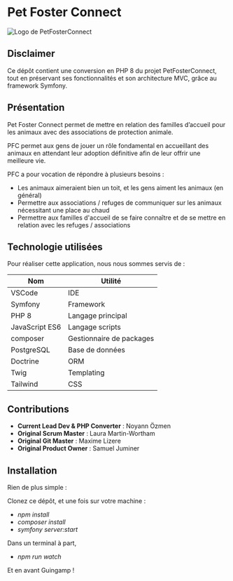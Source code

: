 # Pet Foster Connect

![Logo de PetFosterConnect](/front/public/icons/logo.svg)

## Disclaimer

Ce dépôt contient une conversion en PHP 8 du projet PetFosterConnect, tout en préservant ses fonctionnalités et son architecture MVC, grâce au framework Symfony.

## Présentation

Pet Foster Connect permet de mettre en relation des familles d’accueil pour les animaux avec des associations de protection animale.

PFC permet aux gens de jouer un rôle fondamental en accueillant des animaux en attendant leur adoption définitive afin de leur offrir une meilleure vie.

PFC a pour vocation de répondre à plusieurs besoins :

- Les animaux aimeraient bien un toit, et les gens aiment les animaux (en général)
- Permettre aux associations / refuges de communiquer sur les animaux nécessitant une place au chaud
- Permettre aux familles d'accueil de se faire connaître et de se mettre en relation avec les refuges / associations

## Technologie utilisées

Pour réaliser cette application, nous nous sommes servis de :

|   **Nom**      |     **Utilité**   |
| -------------- | ----------------- |
| VSCode | IDE |
| Symfony | Framework |
| PHP 8 | Langage principal |
| JavaScript ES6 | Langage scripts |
| composer | Gestionnaire de packages |
| PostgreSQL | Base de données |
| Doctrine| ORM |
| Twig | Templating |
| Tailwind | CSS |

## Contributions

- **Current Lead Dev & PHP Converter** :  Noyann Özmen
- **Original Scrum Master** : Laura Martin-Wortham
- **Original Git Master** : Maxime Lizere
- **Original Product Owner** : Samuel Juminer

## Installation

Rien de plus simple :

Clonez ce dépôt, et une fois sur votre machine :

- *npm install*
- *composer install*
- *symfony server:start*

Dans un terminal à part,

- *npm run watch*

Et en avant Guingamp !
